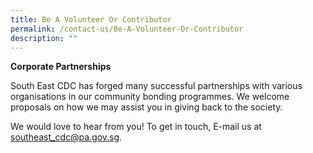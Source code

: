 ```yaml
---
title: Be A Volunteer Or Contributor
permalink: /contact-us/Be-A-Volunteer-Or-Contributor
description: ""
---
```

**Corporate Partnerships**

South East CDC has forged many successful partnerships with various organisations in our community bonding programmes. We welcome proposals on how we may assist you in giving back to the society.

We would love to hear from you! To get in touch, E-mail us at southeast_cdc@pa.gov.sg.